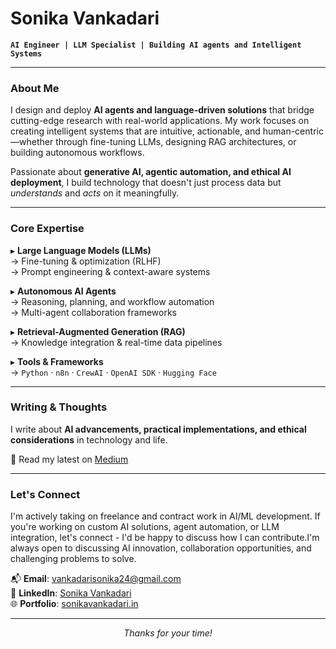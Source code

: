 # Sonika Vankadari  
**`AI Engineer | LLM Specialist | Building AI agents and Intelligent Systems`**  

---

### **About Me**  
I design and deploy **AI agents and language-driven solutions** that bridge cutting-edge research with real-world applications. My work focuses on creating intelligent systems that are intuitive, actionable, and human-centric—whether through fine-tuning LLMs, designing RAG architectures, or building autonomous workflows.  

Passionate about **generative AI, agentic automation, and ethical AI deployment**, I build technology that doesn't just process data but *understands* and *acts* on it meaningfully.  

---

### **Core Expertise**  
▸ **Large Language Models (LLMs)**  
→ Fine-tuning & optimization (RLHF)  
→ Prompt engineering & context-aware systems  

▸ **Autonomous AI Agents**  
→ Reasoning, planning, and workflow automation  
→ Multi-agent collaboration frameworks  

▸ **Retrieval-Augmented Generation (RAG)**  
→ Knowledge integration & real-time data pipelines  

▸ **Tools & Frameworks**  
→ `Python` · `n8n` · `CrewAI` · `OpenAI SDK` · `Hugging Face`  

---

### **Writing & Thoughts**  
I write about **AI advancements, practical implementations, and ethical considerations** in technology and life. 

📝 Read my latest on [Medium](https://medium.com/@vankadarisonika24)  

---

### **Let's Connect**  
I'm actively taking on freelance and contract work in AI/ML development. If you're working on custom AI solutions, agent automation, or LLM integration, let's connect - I'd be happy to discuss how I can contribute.I'm always open to discussing AI innovation, collaboration opportunities, and challenging problems to solve.

📬 **Email**: [vankadarisonika24@gmail.com](mailto:vankadarisonika24@gmail.com)  
🔗 **LinkedIn**: [Sonika Vankadari](https://linkedin.com/in/sonikavankadari)  
🌐 **Portfolio**: [sonikavankadari.in](https://sonikavankadari.in)  

---

<div align="center">  
  <i>Thanks for your time!</i>  
</div>  
